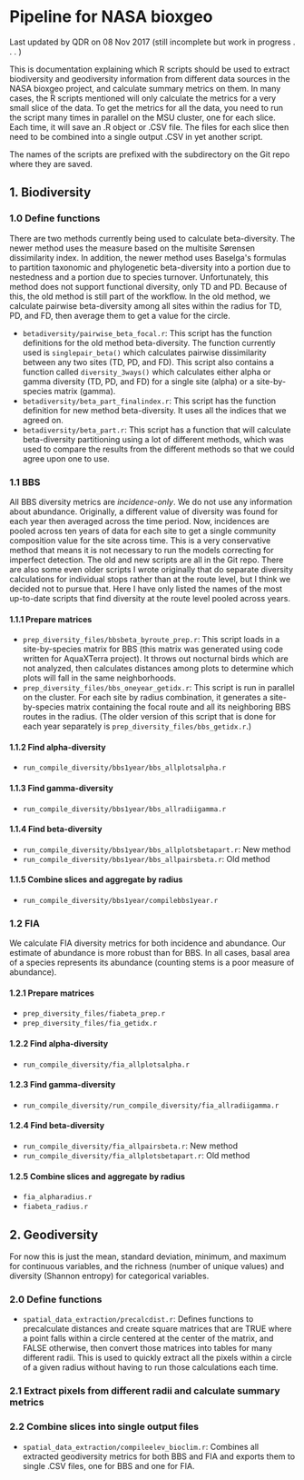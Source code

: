 # Pipeline for NASA bioxgeo

Last updated by QDR on 08 Nov 2017 (still incomplete but work in progress . . . )

This is documentation explaining which R scripts should be used to extract biodiversity and geodiversity information from different data sources in the NASA bioxgeo project, and calculate summary metrics on them. In many cases, the R scripts mentioned will only calculate the metrics for a very small slice of the data. To get the metrics for all the data, you need to run the script many times in parallel on the MSU cluster, one for each slice. Each time, it will save an .R object or .CSV file. The files for each slice then need to be combined into a single output .CSV in yet another script.

The names of the scripts are prefixed with the subdirectory on the Git repo where they are saved. 

## 1. Biodiversity

### 1.0 Define functions

There are two methods currently being used to calculate beta-diversity. The newer method uses the measure based on the multisite S&oslash;rensen dissimilarity index. In addition, the newer method uses Baselga's formulas to partition taxonomic and phylogenetic beta-diversity into a portion due to nestedness and a portion due to species turnover. Unfortunately, this method does not support functional diversity, only TD and PD. Because of this, the old method is still part of the workflow. In the old method, we calculate pairwise beta-diversity among all sites within the radius for TD, PD, and FD, then average them to get a value for the circle. 

- `betadiversity/pairwise_beta_focal.r`: This script has the function definitions for the old method beta-diversity. The function currently used is `singlepair_beta()` which calculates pairwise dissimilarity between any two sites (TD, PD, and FD). This script also contains a function called `diversity_3ways()` which calculates either alpha or gamma diversity (TD, PD, and FD) for a single site (alpha) or a site-by-species matrix (gamma).
- `betadiversity/beta_part_finalindex.r`: This script has the function definition for new method beta-diversity. It uses all the indices that we agreed on.
- `betadiversity/beta_part.r`: This script has a function that will calculate beta-diversity partitioning using a lot of different methods, which was used to compare the results from the different methods so that we could agree upon one to use.

### 1.1 BBS

All BBS diversity metrics are *incidence-only*. We do not use any information about abundance. Originally, a different value of diversity was found for each year then averaged across the time period. Now, incidences are pooled across ten years of data for each site to get a single community composition value for the site across time. This is a very conservative method that means it is not necessary to run the models correcting for imperfect detection. The old and new scripts are all in the Git repo. There are also some even older scripts I wrote originally that do separate diversity calculations for individual stops rather than at the route level, but I think we decided not to pursue that. Here I have only listed the names of the most up-to-date scripts that find diversity at the route level pooled across years.

#### 1.1.1 Prepare matrices

- `prep_diversity_files/bbsbeta_byroute_prep.r`: This script loads in a site-by-species matrix for BBS (this matrix was generated using code written for AquaXTerra project). It throws out nocturnal birds which are not analyzed, then calculates distances among plots to determine which plots will fall in the same neighborhoods. 
- `prep_diversity_files/bbs_oneyear_getidx.r`: This script is run in parallel on the cluster. For each site by radius combination, it generates a site-by-species matrix containing the focal route and all its neighboring BBS routes in the radius. (The older version of this script that is done for each year separately is `prep_diversity_files/bbs_getidx.r`.)

#### 1.1.2 Find alpha-diversity

- `run_compile_diversity/bbs1year/bbs_allplotsalpha.r`

#### 1.1.3 Find gamma-diversity

- `run_compile_diversity/bbs1year/bbs_allradiigamma.r`

#### 1.1.4 Find beta-diversity

- `run_compile_diversity/bbs1year/bbs_allplotsbetapart.r`: New method
- `run_compile_diversity/bbs1year/bbs_allpairsbeta.r`: Old method

#### 1.1.5 Combine slices and aggregate by radius

- `run_compile_diversity/bbs1year/compilebbs1year.r`

### 1.2 FIA

We calculate FIA diversity metrics for both incidence and abundance. Our estimate of abundance is more robust than for BBS. In all cases, basal area of a species represents its abundance (counting stems is a poor measure of abundance).

#### 1.2.1 Prepare matrices

- `prep_diversity_files/fiabeta_prep.r`
- `prep_diversity_files/fia_getidx.r`

#### 1.2.2 Find alpha-diversity

- `run_compile_diversity/fia_allplotsalpha.r`

#### 1.2.3 Find gamma-diversity

- `run_compile_diversity/run_compile_diversity/fia_allradiigamma.r`

#### 1.2.4 Find beta-diversity

- `run_compile_diversity/fia_allpairsbeta.r`: New method
- `run_compile_diversity/fia_allplotsbetapart.r`: Old method

#### 1.2.5 Combine slices and aggregate by radius

- `fia_alpharadius.r`
- `fiabeta_radius.r`

## 2. Geodiversity

For now this is just the mean, standard deviation, minimum, and maximum for continuous variables, and the richness (number of unique values) and diversity (Shannon entropy) for categorical variables.

### 2.0 Define functions

- `spatial_data_extraction/precalcdist.r`: Defines functions to precalculate distances and create square matrices that are TRUE where a point falls within a circle centered at the center of the matrix, and FALSE otherwise, then convert those matrices into tables for many different radii. This is used to quickly extract all the pixels within a circle of a given radius without having to run those calculations each time.

### 2.1 Extract pixels from different radii and calculate summary metrics

### 2.2 Combine slices into single output files

- `spatial_data_extraction/compileelev_bioclim.r`: Combines all extracted geodiversity metrics for both BBS and FIA and exports them to single .CSV files, one for BBS and one for FIA.
